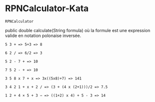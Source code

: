 # RPNCalculator-Kata

``RPNCalculator``

public double calculate(String formula) où la formule est une expression valide en notation polonaise inversée.

```
5 3 + => 5+3 => 8

6 2 / => 6/2 => 3

5 2 - 7 + => 10

7 5 2 - + => 10

3 5 8 x 7 + x => 3x((5x8)+7) => 141

3 4 2 1 + x + 2 / => (3 + (4 x (2+1)))/2 => 7.5

1 2 + 4 × 5 + 3 − => ((1+2) x 4) + 5 - 3 => 14
```
